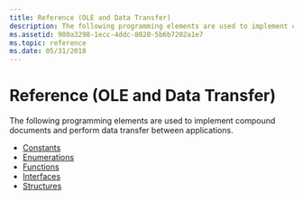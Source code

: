 ```yaml
---
title: Reference (OLE and Data Transfer)
description: The following programming elements are used to implement compound documents and perform data transfer between applications.
ms.assetid: 980a3298-1ecc-4ddc-8020-5b6b7202a1e7
ms.topic: reference
ms.date: 05/31/2018
---
```


# Reference (OLE and Data Transfer)

The following programming elements are used to implement compound documents and perform data transfer between applications.

-   [Constants](constants-odt.md)
-   [Enumerations](enumerations-odt.md)
-   [Functions](functions-odt.md)
-   [Interfaces](interfaces-odt.md)
-   [Structures](structures-odt.md)

 

 




